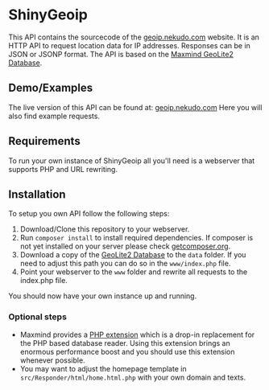 ShinyGeoip
=====

This API contains the sourcecode of the [geoip.nekudo.com](http://geoip.nekudo.com) website. It is an HTTP API to
request location data for IP addresses. Responses can be in JSON or JSONP format.
The API is based on the [Maxmind GeoLite2 Database](http://dev.maxmind.com/geoip/geoip2/geolite2/).

## Demo/Examples
The live version of this API can be found at: [geoip.nekudo.com](http://geoip.nekudo.com)
Here you will also find example requests.
 
## Requirements
To run your own instance of ShinyGeoip all you'll need is a webserver that supports PHP and URL rewriting.

## Installation
To setup you own API follow the following steps:

1. Download/Clone this repository to your webserver.
2. Run ```composer install``` to install required dependencies. If composer is not yet installed on your server please
check [getcomposer.org](https://getcomposer.org/).
3. Download a copy of the [GeoLite2 Database](http://dev.maxmind.com/geoip/geoip2/geolite2/) to the ```data``` folder.
If you need to adjust this path you can do so in the ```www/index.php``` file.
4. Point your webserver to the ```www``` folder and rewrite all requests to the index.php file.

You should now have your own instance up and running.

### Optional steps

* Maxmind provides a [PHP extension](http://maxmind.github.io/GeoIP2-php/) which is a drop-in replacement for the
PHP based database reader. Using this extension brings an enormous performance boost and you should use this extension
whenever possible.
* You may want to adjust the homepage template in ```src/Responder/html/home.html.php``` with your own domain
and texts.
